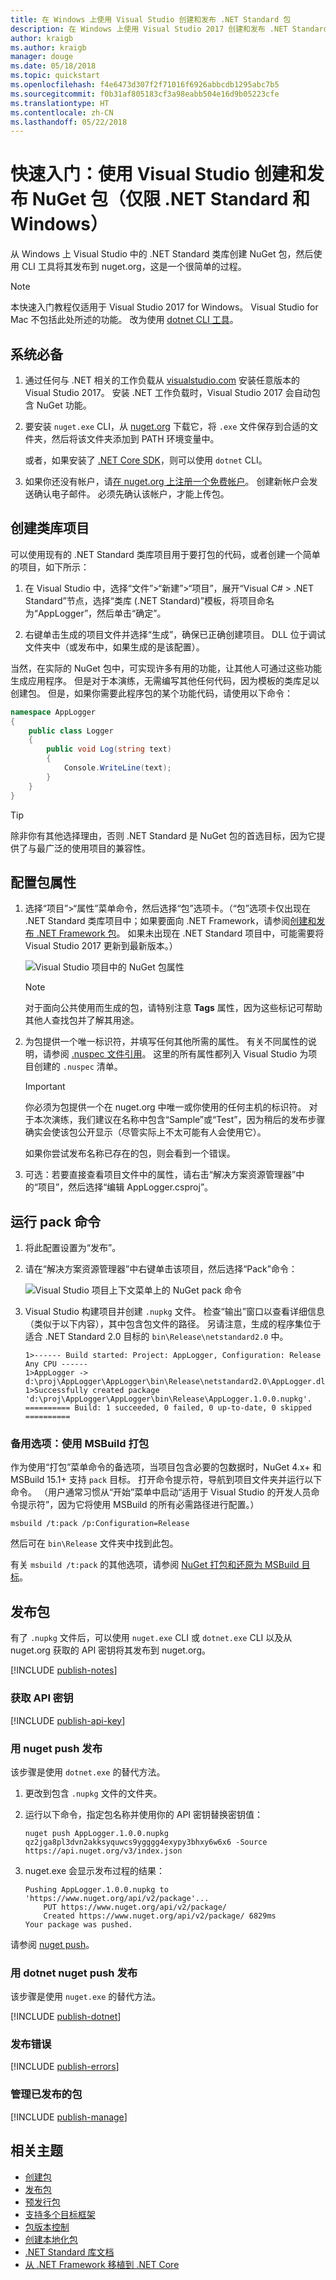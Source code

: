 ```yaml
---
title: 在 Windows 上使用 Visual Studio 创建和发布 .NET Standard 包
description: 在 Windows 上使用 Visual Studio 2017 创建和发布 .NET Standard NuGet 包的演练教程。
author: kraigb
ms.author: kraigb
manager: douge
ms.date: 05/18/2018
ms.topic: quickstart
ms.openlocfilehash: f4e6473d307f2f71016f6926abbcdb1295abc7b5
ms.sourcegitcommit: f0b31af805183cf3a98eabb504e16d9b05223cfe
ms.translationtype: HT
ms.contentlocale: zh-CN
ms.lasthandoff: 05/22/2018
---
```

# <a name="quickstart-create-and-publish-a-nuget-package-using-visual-studio-net-standard-windows-only"></a>快速入门：使用 Visual Studio 创建和发布 NuGet 包（仅限 .NET Standard 和 Windows）

从 Windows 上 Visual Studio 中的 .NET Standard 类库创建 NuGet 包，然后使用 CLI 工具将其发布到 nuget.org，这是一个很简单的过程。

> [!Note]
> 本快速入门教程仅适用于 Visual Studio 2017 for Windows。 Visual Studio for Mac 不包括此处所述的功能。 改为使用 [dotnet CLI 工具](create-and-publish-a-package-using-the-dotnet-cli.md)。

## <a name="prerequisites"></a>系统必备

1. 通过任何与 .NET 相关的工作负载从 [visualstudio.com](https://www.visualstudio.com/) 安装任意版本的 Visual Studio 2017。 安装 .NET 工作负载时，Visual Studio 2017 会自动包含 NuGet 功能。

1. 要安装 `nuget.exe` CLI，从 [nuget.org](https://dist.nuget.org/win-x86-commandline/latest/nuget.exe) 下载它，将 `.exe` 文件保存到合适的文件夹，然后将该文件夹添加到 PATH 环境变量中。

    或者，如果安装了 [.NET Core SDK](https://www.microsoft.com/net/download/)，则可以使用 `dotnet` CLI。

1. 如果你还没有帐户，请[在 nuget.org 上注册一个免费帐户](https://www.nuget.org/users/account/LogOn?returnUrl=%2F)。 创建新帐户会发送确认电子邮件。 必须先确认该帐户，才能上传包。

## <a name="create-a-class-library-project"></a>创建类库项目

可以使用现有的 .NET Standard 类库项目用于要打包的代码，或者创建一个简单的项目，如下所示：

1. 在 Visual Studio 中，选择“文件”>“新建”>“项目”，展开“Visual C# > .NET Standard”节点，选择“类库 (.NET Standard)”模板，将项目命名为“AppLogger”，然后单击“确定”。

1. 右键单击生成的项目文件并选择“生成”，确保已正确创建项目。 DLL 位于调试文件夹中（或发布中，如果生成的是该配置）。

当然，在实际的 NuGet 包中，可实现许多有用的功能，让其他人可通过这些功能生成应用程序。 但是对于本演练，无需编写其他任何代码，因为模板的类库足以创建包。 但是，如果你需要此程序包的某个功能代码，请使用以下命令：

```cs
namespace AppLogger
{
    public class Logger
    {
        public void Log(string text)
        {
            Console.WriteLine(text);
        }
    }
}
```

> [!Tip]
> 除非你有其他选择理由，否则 .NET Standard 是 NuGet 包的首选目标，因为它提供了与最广泛的使用项目的兼容性。

## <a name="configure-package-properties"></a>配置包属性

1. 选择“项目”>“属性”菜单命令，然后选择“包”选项卡。（“包”选项卡仅出现在 .NET Standard 类库项目中；如果要面向 .NET Framework，请参阅[创建和发布 .NET Framework 包](create-and-publish-a-package-using-visual-studio-net-framework.md)。 如果未出现在 .NET Standard 项目中，可能需要将 Visual Studio 2017 更新到最新版本。）

    ![Visual Studio 项目中的 NuGet 包属性](media/qs_create-vs-01-package-properties.png)

    > [!Note]
    > 对于面向公共使用而生成的包，请特别注意 **Tags** 属性，因为这些标记可帮助其他人查找包并了解其用途。

1. 为包提供一个唯一标识符，并填写任何其他所需的属性。 有关不同属性的说明，请参阅 [.nuspec 文件引用](../reference/nuspec.md)。 这里的所有属性都列入 Visual Studio 为项目创建的 `.nuspec` 清单。

    > [!Important]
    > 你必须为包提供一个在 nuget.org 中唯一或你使用的任何主机的标识符。 对于本次演练，我们建议在名称中包含“Sample”或“Test”，因为稍后的发布步骤确实会使该包公开显示（尽管实际上不太可能有人会使用它）。
    >
    > 如果你尝试发布名称已存在的包，则会看到一个错误。

1. 可选：若要直接查看项目文件中的属性，请右击“解决方案资源管理器”中的“项目”，然后选择“编辑 AppLogger.csproj”。

## <a name="run-the-pack-command"></a>运行 pack 命令

1. 将此配置设置为“发布”。

1. 请在“解决方案资源管理器”中右键单击该项目，然后选择“Pack”命令：

    ![Visual Studio 项目上下文菜单上的 NuGet pack 命令](media/qs_create-vs-02-pack-command.png)

1. Visual Studio 构建项目并创建 `.nupkg` 文件。 检查“输出”窗口以查看详细信息（类似于以下内容），其中包含包文件的路径。 另请注意，生成的程序集位于适合 .NET Standard 2.0 目标的 `bin\Release\netstandard2.0` 中。

    ```output
    1>------ Build started: Project: AppLogger, Configuration: Release Any CPU ------
    1>AppLogger -> d:\proj\AppLogger\AppLogger\bin\Release\netstandard2.0\AppLogger.dll
    1>Successfully created package 'd:\proj\AppLogger\AppLogger\bin\Release\AppLogger.1.0.0.nupkg'.
    ========== Build: 1 succeeded, 0 failed, 0 up-to-date, 0 skipped ==========
    ```

### <a name="alternate-option-pack-with-msbuild"></a>备用选项：使用 MSBuild 打包

作为使用“打包”菜单命令的备选项，当项目包含必要的包数据时，NuGet 4.x+ 和 MSBuild 15.1+ 支持 `pack` 目标。 打开命令提示符，导航到项目文件夹并运行以下命令。 （用户通常习惯从“开始”菜单中启动“适用于 Visual Studio 的开发人员命令提示符”，因为它将使用 MSBuild 的所有必需路径进行配置。）

```cli
msbuild /t:pack /p:Configuration=Release
```

然后可在 `bin\Release` 文件夹中找到此包。

有关 `msbuild /t:pack` 的其他选项，请参阅 [NuGet 打包和还原为 MSBuild 目标](../reference/msbuild-targets.md#pack-target)。

## <a name="publish-the-package"></a>发布包

有了 `.nupkg` 文件后，可以使用 `nuget.exe` CLI 或 `dotnet.exe` CLI 以及从 nuget.org 获取的 API 密钥将其发布到 nuget.org。

[!INCLUDE [publish-notes](includes/publish-notes.md)]

### <a name="acquire-your-api-key"></a>获取 API 密钥

[!INCLUDE [publish-api-key](includes/publish-api-key.md)]

### <a name="publish-with-nuget-push"></a>用 nuget push 发布

该步骤是使用 `dotnet.exe` 的替代方法。

1. 更改到包含 `.nupkg` 文件的文件夹。

1. 运行以下命令，指定包名称并使用你的 API 密钥替换密钥值：

    ```cli
    nuget push AppLogger.1.0.0.nupkg qz2jga8pl3dvn2akksyquwcs9ygggg4exypy3bhxy6w6x6 -Source https://api.nuget.org/v3/index.json
    ```

1. nuget.exe 会显示发布过程的结果：

    ```output
    Pushing AppLogger.1.0.0.nupkg to 'https://www.nuget.org/api/v2/package'...
        PUT https://www.nuget.org/api/v2/package/
        Created https://www.nuget.org/api/v2/package/ 6829ms
    Your package was pushed.
    ```

请参阅 [nuget push](../tools/cli-ref-push.md)。

### <a name="publish-with-dotnet-nuget-push"></a>用 dotnet nuget push 发布

该步骤是使用 `nuget.exe` 的替代方法。

[!INCLUDE [publish-dotnet](includes/publish-dotnet.md)]

### <a name="publish-errors"></a>发布错误

[!INCLUDE [publish-errors](includes/publish-errors.md)]

### <a name="manage-the-published-package"></a>管理已发布的包

[!INCLUDE [publish-manage](includes/publish-manage.md)]

## <a name="related-topics"></a>相关主题

- [创建包](../create-packages/creating-a-package.md)
- [发布包](../create-packages/publish-a-package.md)
- [预发行包](../create-packages/Prerelease-Packages.md)
- [支持多个目标框架](../create-packages/supporting-multiple-target-frameworks.md)
- [包版本控制](../reference/package-versioning.md)
- [创建本地化包](../create-packages/creating-localized-packages.md)
- [.NET Standard 库文档](/dotnet/articles/standard/library)
- [从 .NET Framework 移植到 .NET Core](/dotnet/articles/core/porting/index)
